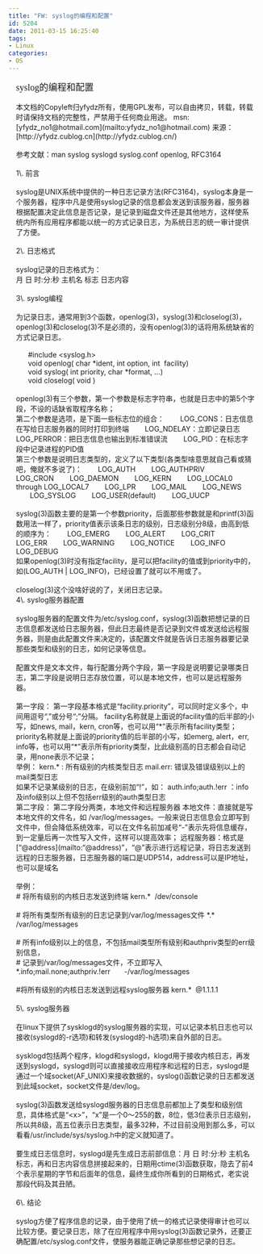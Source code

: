 ```yaml
---
title: "FW: syslog的编程和配置"
id: 5204
date: 2011-03-15 16:25:40
tags: 
- Linux
categories: 
- OS
---
```


<div id="art" style="margin: 15px;">
<div><span style="font-size: large; font-family: 隶书;">syslog的编程和配置</span></div>
<div>&nbsp;</div>
<div>本文档的Copyleft归yfydz所有，使用GPL发布，可以自由拷贝，转载，转载时请保持文档的完整性，严禁用于任何商业用途。
msn: [yfydz_no1@hotmail.com](mailto:yfydz_no1@hotmail.com)
来源：[http://yfydz.cublog.cn](http://yfydz.cublog.cn/)</div>
<div>&nbsp;</div>
<div>参考文献：man syslog syslogd syslog.conf openlog, RFC3164</div>
<div>&nbsp;</div>
<div>1\. 前言</div>
<div>&nbsp;</div>
<div>syslog是UNIX系统中提供的一种日志记录方法(RFC3164)，syslog本身是一个服务器，程序中凡是使用syslog记录的信息都会发送到该服务器，服务器根据配置决定此信息是否记录，是记录到磁盘文件还是其他地方，这样使系统内所有应用程序都能以统一的方式记录日志，为系统日志的统一审计提供了方便。</div>
<div>&nbsp;</div>
<div>2\. 日志格式</div>
<div>&nbsp;</div>
<div>syslog记录的日志格式为：</div>
<div>月 日 时:分:秒 主机名 标志 日志内容</div>
<div>&nbsp;</div>
<div>3\. syslog编程</div>
<div>&nbsp;</div>
<div>为记录日志，通常用到3个函数，openlog(3)，syslog(3)和closelog(3)，openlog(3)和closelog(3)不是必须的，没有openlog(3)的话将用系统缺省的方式记录日志。</div>
<div>&nbsp;</div>
<div>&nbsp;&nbsp;&nbsp;&nbsp;&nbsp; #include &lt;syslog.h&gt;</div>
<div>&nbsp;&nbsp;&nbsp;&nbsp;&nbsp; void openlog( char *ident, int option, int&nbsp; facility)</div>
<div>&nbsp;&nbsp;&nbsp;&nbsp;&nbsp; void syslog( int priority, char *format, ...)</div>
<div>&nbsp;&nbsp;&nbsp;&nbsp;&nbsp; void closelog( void )</div>
<div>&nbsp;</div>
<div>openlog(3)有三个参数，第一个参数是标志字符串，也就是日志中的第5个字段，不设的话缺省取程序名称；</div>
<div>第二个参数是选项，是下面一些标志位的组合：
&nbsp;&nbsp;&nbsp;&nbsp;&nbsp;&nbsp; LOG_CONS：日志信息在写给日志服务器的同时打印到终端
&nbsp;&nbsp;&nbsp;&nbsp;&nbsp;&nbsp; LOG_NDELAY：立即记录日志
&nbsp;&nbsp;&nbsp;&nbsp;&nbsp;&nbsp; LOG_PERROR：把日志信息也输出到标准错误流
&nbsp;&nbsp;&nbsp;&nbsp;&nbsp;&nbsp; LOG_PID：在标志字段中记录进程的PID值</div>
<div>第三个参数是说明日志类型的，定义了以下类型(各类型啥意思就自己看或猜吧，俺就不多说了)：
&nbsp;&nbsp;&nbsp;&nbsp;&nbsp;&nbsp; LOG_AUTH
&nbsp;&nbsp;&nbsp;&nbsp;&nbsp;&nbsp; LOG_AUTHPRIV
&nbsp;&nbsp;&nbsp;&nbsp;&nbsp;&nbsp; LOG_CRON
&nbsp;&nbsp;&nbsp;&nbsp;&nbsp;&nbsp; LOG_DAEMON
&nbsp;&nbsp;&nbsp;&nbsp;&nbsp;&nbsp; LOG_KERN
&nbsp;&nbsp;&nbsp;&nbsp;&nbsp;&nbsp; LOG_LOCAL0 through LOG_LOCAL7
&nbsp;&nbsp;&nbsp;&nbsp;&nbsp;&nbsp; LOG_LPR
&nbsp;&nbsp;&nbsp;&nbsp;&nbsp;&nbsp; LOG_MAIL
&nbsp;&nbsp;&nbsp;&nbsp;&nbsp;&nbsp; LOG_NEWS
&nbsp;&nbsp;&nbsp;&nbsp;&nbsp;&nbsp; LOG_SYSLOG
&nbsp;&nbsp;&nbsp;&nbsp;&nbsp;&nbsp; LOG_USER(default)
&nbsp;&nbsp;&nbsp;&nbsp;&nbsp;&nbsp; LOG_UUCP</div>
<div>&nbsp;</div>
<div>syslog(3)函数主要的是第一个参数priority，后面那些参数就是和printf(3)函数用法一样了，priority值表示该条日志的级别，日志级别分8级，由高到低的顺序为：
&nbsp;&nbsp;&nbsp;&nbsp;&nbsp;&nbsp; LOG_EMERG
&nbsp;&nbsp;&nbsp;&nbsp;&nbsp;&nbsp; LOG_ALERT
&nbsp;&nbsp;&nbsp;&nbsp;&nbsp;&nbsp; LOG_CRIT
&nbsp;&nbsp;&nbsp;&nbsp;&nbsp;&nbsp; LOG_ERR
&nbsp;&nbsp;&nbsp;&nbsp;&nbsp;&nbsp; LOG_WARNING
&nbsp;&nbsp;&nbsp;&nbsp;&nbsp;&nbsp; LOG_NOTICE
&nbsp;&nbsp;&nbsp;&nbsp;&nbsp;&nbsp; LOG_INFO
&nbsp;&nbsp;&nbsp;&nbsp;&nbsp;&nbsp; LOG_DEBUG</div>
<div>如果openlog(3)时没有指定facility，是可以把facility的值或到priority中的，如(LOG_AUTH | LOG_INFO)，已经设置了就可以不用或了。</div>
<div>&nbsp;</div>
<div>closelog(3)这个没啥好说的了，关闭日志记录。</div>
<div>
4\. syslog服务器配置</div>
<div>&nbsp;</div>
<div>syslog服务器的配置文件为/etc/syslog.conf，syslog(3)函数把想记录的日志信息都发送给日志服务器，但此日志最终是否记录到文件或发送给远程服务器，则是由此配置文件来决定的，该配置文件就是告诉日志服务器要记录那些类型和级别的日志，如何记录等信息。</div>
<div>&nbsp;</div>
<div>配置文件是文本文件，每行配置分两个字段，第一字段是说明要记录哪类日志，第二字段是说明日志存放位置，可以是本地文件，也可以是远程服务器。</div>
<div>&nbsp;</div>
<div>第一字段：
第一字段基本格式是&ldquo;facility.priority&rdquo;，可以同时定义多个，中间用逗号&ldquo;,&rdquo;或分号&ldquo;;&rdquo;分隔。
facility名称就是上面说的facility值的后半部的小写，如news, mail，kern, cron等，也可以用&ldquo;*&rdquo;表示所有facility类型；
priority名称就是上面说的priority值的后半部的小写，如emerg, alert，err, info等，也可以用&ldquo;*&rdquo;表示所有priority类型，比此级别高的日志都会自动记录，用none表示不记录；</div>
<div>举例：
kern.* : 所有级别的内核类型日志
mail.err: 错误及错误级别以上的mail类型日志</div>
<div>如果不记录某级别的日志，在级别前加&ldquo;!&rdquo;，如：
auth.info;auth.!err ：info及info级别以上但不包括err级别的auth类型日志</div>
<div>
第二字段：
第二字段分两类，本地文件和远程服务器
本地文件：直接就是写本地文件的文件名，如 /var/log/messages。一般来说日志信息会立即写到文件中，但会降低系统效率，可以在文件名前加减号&ldquo;-&rdquo;表示先将信息缓存，到一定量后再一次性写入文件，这样可以提高效率；
远程服务器：格式是[&ldquo;@address](mailto:&ldquo;@address)&rdquo;，&ldquo;@&rdquo;表示进行远程记录，将日志发送到远程的日志服务器，日志服务器的端口是UDP514，address可以是IP地址，也可以是域名</div>
<div>&nbsp;</div>
<div>举例：</div>
<div># 将所有级别的内核日志发送到终端
kern.*&nbsp; /dev/console&nbsp;</div>
<div>&nbsp;</div>
<div># 将所有类型所有级别的日志记录到/var/log/messages文件
*.* /var/log/messages</div>
<div>&nbsp;</div>
<div># 所有info级别以上的信息，不包括mail类型所有级别和authpriv类型的err级别信息，</div>
<div># 记录到/var/log/messages文件，不立即写入
*.info;mail.none;authpriv.!err&nbsp;&nbsp;&nbsp;&nbsp;&nbsp;&nbsp; -/var/log/messages</div>
<div>&nbsp;</div>
<div>#将所有级别的内核日志发送到远程syslog服务器
kern.*&nbsp; @1.1.1.1</div>
<div>&nbsp;</div>
<div>5\. syslog服务器</div>
<div>&nbsp;</div>
<div>在linux下提供了sysklogd的syslog服务器的实现，可以记录本机日志也可以接收(syslogd的-r选项)和转发(syslogd的-h选项)来自外部的日志。</div>
<div>&nbsp;</div>
<div>sysklogd包括两个程序，klogd和syslogd，klogd用于接收内核日志，再发送到syslogd，syslogd则可以直接接收应用程序和远程的日志，syslogd是通过一个域socket(AF_UNIX)来接收数据的，syslog()函数记录的日志都发送到此域socket，socket文件是/dev/log。</div>
<div>&nbsp;</div>
<div>syslog(3)函数发送给syslogd服务器的日志信息前都加上了类型和级别信息，具体格式是&ldquo;&lt;x&gt;&rdquo;，&ldquo;x&rdquo;是一个0～255的数，8位，低3位表示日志级别，所以共8级，高五位表示日志类型，最多32种，不过目前没用到那么多，可以看看/usr/include/sys/syslog.h中的定义就知道了。</div>
<div>&nbsp;</div>
<div>要生成日志信息时，syslogd是先生成日志前部信息：月 日 时:分:秒 主机名 标志，再和日志内容信息拼接起来的，日期用ctime(3)函数获取，隐去了前4个表示星期的字节和后面年的信息，最终生成你所看到的日期格式，老实说那段代码及其丑陋。</div>
<div>&nbsp;</div>
<div>6\. 结论</div>
<div>&nbsp;</div>
<div>syslog方便了程序信息的记录，由于使用了统一的格式记录使得审计也可以比较方便。要记录日志，除了在应用程序中用syslog(3)函数记录外，还要正确配置/etc/syslog.conf文件，使服务器能正确记录那些想记录的日志。</div>
</div>